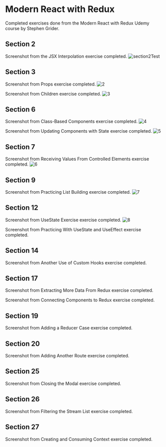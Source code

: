 # Modern React with Redux
Completed exercises done from the Modern React with Redux Udemy course by Stephen Grider.


## Section 2 
Screenshot from the JSX Interpolation exercise completed.
![section2Test](https://user-images.githubusercontent.com/83961643/150297036-48dcb7b2-eb4a-4591-929c-960b9eb101a3.jpeg)

## Section 3 
Screenshot from Props exercise completed. 
![2](https://user-images.githubusercontent.com/83961643/150344099-1544c7ba-f40e-46d4-939c-b71de723364d.jpeg)


Screenshot from Children exercise completed. 
![3](https://user-images.githubusercontent.com/83961643/150508421-35ccb7bd-eeb0-4675-93f5-026288d02516.jpeg)


## Section 6 
Screenshot from Class-Based Components exercise completed. 
![4](https://user-images.githubusercontent.com/83961643/150509334-0bf80e0c-d88c-4e3f-9bd3-906201561dc3.jpeg)


Screenshot from Updating Components with State exercise completed.
![5](https://user-images.githubusercontent.com/83961643/150510422-ac4a4299-7978-41f6-96e4-27f09396b3ec.jpeg)


## Section 7 
Screenshot from Receiving Values From Controlled Elements exercise completed. 
![6](https://user-images.githubusercontent.com/83961643/150511368-a3daaaa6-5943-477b-84b2-5e406d6fa926.jpeg)

## Section 9 
Screenshot from Practicing List Building exercise completed. 
![7](https://user-images.githubusercontent.com/83961643/150512043-3d97b422-5e8c-4112-9c11-60715d7a3ef4.jpeg)

## Section 12 
Screenshot from UseState Exercise exercise completed. 
![8](https://user-images.githubusercontent.com/83961643/150512870-a9c43879-f946-4f23-9ff0-3a889a7479c8.jpeg)

Screenshot from Practicing With UseState and UseEffect exercise completed. 


## Section 14 
Screenshot from Another Use of Custom Hooks exercise completed. 

## Section 17 
Screenshot from Extracting More Data From Redux exercise completed. 

Screenshot from Connecting Components to Redux exercise completed.

## Section 19 
Screenshot from Adding a Reducer Case exercise completed.

## Section 20 
Screenshot from Adding Another Route exercise completed.

## Section 25 
Screenshot from Closing the Modal exercise completed.

## Section 26 
Screenshot from Filtering the Stream List exercise completed.

## Section 27
Screenshot from Creating and Consuming Context exercise completed.
